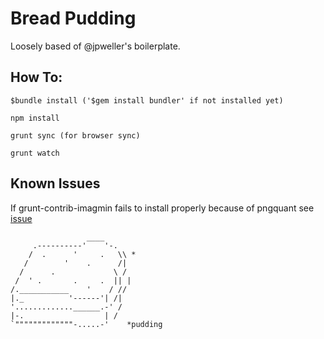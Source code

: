 # Bread Pudding

Loosely based of @jpweller's boilerplate.

## How To: 
```
$bundle install ('$gem install bundler' if not installed yet)
```
```
npm install
```
```
grunt sync (for browser sync)
```
```
grunt watch
```

## Known Issues

If grunt-contrib-imagmin fails to install properly because of pngquant see [issue](https://github.com/gruntjs/grunt-contrib-imagemin/issues/183/#issuecomment-41841391)


```
                 ____
     .----------'    '-.
    /  .      '     .   \\ *
   /        '    .      /|
  /      .             \ /
 /  ' .       .     .  || |
/.___________    '    / //
|._          '------'| /|
'.............______.-' /  
|-.                  | /
`"""""""""""""-.....-'    *pudding
```